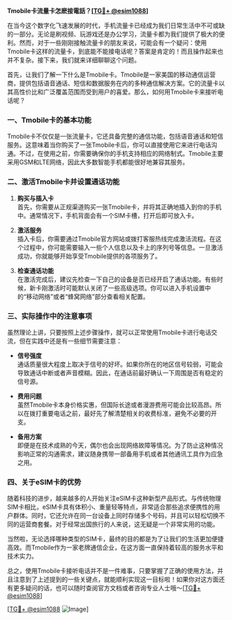 **Tmobile卡流量卡怎麽接電話？[[TG💪+ @esim1088](https://t.me/s/esim1088)]**

在当今这个数字化飞速发展的时代，手机流量卡已经成为我们日常生活中不可或缺的一部分。无论是刷视频、玩游戏还是办公学习，流量卡都为我们提供了极大的便利。然而，对于一些刚刚接触流量卡的朋友来说，可能会有一个疑问：使用Tmobile卡这样的流量卡，到底能不能接电话呢？答案是肯定的！而且操作起来也并不复杂。接下来，我们就来详细聊聊这个问题。

首先，让我们了解一下什么是Tmobile卡。Tmobile是一家美国的移动通信运营商，提供包括语音通话、短信和数据服务在内的多种通信解决方案。它的流量卡以其高性价比和广泛覆盖范围而受到用户的喜爱。那么，如何用Tmobile卡来接听电话呢？

### 一、Tmobile卡的基本功能

Tmobile卡不仅仅是一张流量卡，它还具备完整的通信功能，包括语音通话和短信服务。这意味着当你购买了一张Tmobile卡后，你可以直接使用它来进行电话沟通。不过，在使用之前，你需要确保你的手机支持相应的网络制式。Tmobile主要采用GSM和LTE网络，因此大多数智能手机都能很好地兼容其服务。

### 二、激活Tmobile卡并设置通话功能

1. **购买与插入卡**  
   首先，你需要从正规渠道购买一张Tmobile卡，并将其正确地插入到你的手机中。通常情况下，手机背面会有一个SIM卡槽，打开后即可放入卡。

2. **激活服务**  
   插入卡后，你需要通过Tmobile官方网站或拨打客服热线完成激活流程。在这个过程中，你可能需要输入一些个人信息以及卡上的序列号等信息。一旦激活成功，你就能够开始享受Tmobile提供的各项服务了。

3. **检查通话功能**  
   在激活完成后，建议先检查一下自己的设备是否已经开启了通话功能。有些时候，新卡刚激活时可能默认关闭了一些高级选项。你可以进入手机设置中的“移动网络”或者“蜂窝网络”部分查看相关配置。

### 三、实际操作中的注意事项

虽然理论上讲，只要按照上述步骤操作，就可以正常使用Tmobile卡进行电话交流，但在实践中还是有一些细节需要注意：

- **信号强度**  
  通话质量很大程度上取决于信号的好坏。如果你所在的地区信号较弱，可能会导致通话中断或者声音模糊。因此，在通话前最好确认一下周围是否有稳定的信号源。

- **费用问题**  
  虽然Tmobile卡本身价格实惠，但国际长途或者漫游费用可能会比较高昂。所以在拨打重要电话之前，最好先了解清楚相关的收费标准，避免不必要的开支。

- **备用方案**  
  即便是在技术成熟的今天，偶尔也会出现网络故障等情况。为了防止这种情况影响正常的沟通需求，建议随身携带一部备用手机或者其他通讯工具作为应急之用。

### 四、关于eSIM卡的优势

随着科技的进步，越来越多的人开始关注eSIM卡这种新型产品形式。与传统物理SIM卡相比，eSIM卡具有体积小、重量轻等特点，非常适合那些追求便携性的用户群体。同时，它还允许在同一台设备上同时存储多个号码，并且可以轻松切换不同的运营商套餐。对于经常出国旅行的人来说，这无疑是一个非常实用的功能。

当然啦，无论选择哪种类型的SIM卡，最终的目的都是为了让我们的生活更加便捷高效。而Tmobile作为一家老牌通信企业，在这方面一直保持着较高的服务水平和技术实力。

总之，使用Tmobile卡接听电话并不是一件难事，只要掌握了正确的使用方法，并且注意到了上述提到的一些关键点，就能顺利实现这一目标啦！如果你对这方面还有更多疑问的话，也可以随时查阅官方文档或者咨询专业人士哦～[[TG💪+ @esim1088](https://t.me/s/esim1088)]

[[TG💪+ @esim1088](https://t.me/s/esim1088) ![Image](https://i.postimg.cc/4NQfJmqS/Snipaste-2025-05-13-00-14-12.png)]
